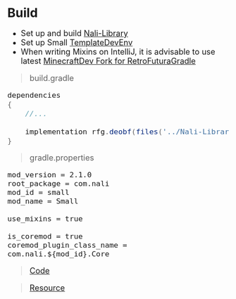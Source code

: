 # Build
<span style="font-size: large; ">

- Set up and build [Nali-Library](https://github.com/spacecat393/Nali-Library)
- Set up Small [TemplateDevEnv](https://github.com/CleanroomMC/TemplateDevEnv)
- When writing Mixins on IntelliJ, it is advisable to use latest [MinecraftDev Fork for RetroFuturaGradle](https://github.com/eigenraven/MinecraftDev/releases)
>build.gradle
```groovy
dependencies
{
	//...

	implementation rfg.deobf(files('../Nali-Library/build/libs/nali.jar'))
}
```
>gradle.properties
```properties
mod_version = 2.1.0
root_package = com.nali
mod_id = small
mod_name = Small

use_mixins = true

is_coremod = true
coremod_plugin_class_name = com.nali.${mod_id}.Core
```
>[Code](doc/code.md)

>[Resource](doc/resource.md)

</span>